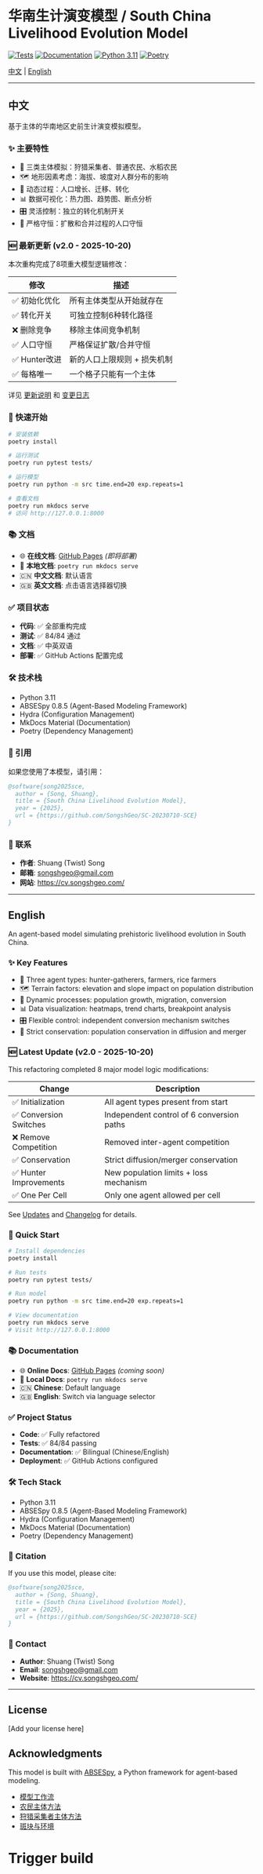 # 华南生计演变模型 / South China Livelihood Evolution Model

[![Tests](https://github.com/SongshGeo/SC-20230710-SCE/actions/workflows/test.yml/badge.svg)](https://github.com/SongshGeo/SC-20230710-SCE/actions/workflows/test.yml)
[![Documentation](https://github.com/SongshGeo/SC-20230710-SCE/actions/workflows/gh_page.yml/badge.svg)](https://github.com/SongshGeo/SC-20230710-SCE/actions/workflows/gh_page.yml)
[![Python 3.11](https://img.shields.io/badge/python-3.11-blue.svg)](https://www.python.org/downloads/)
[![Poetry](https://img.shields.io/badge/poetry-managed-blue)](https://python-poetry.org/)

[中文](#中文) | [English](#english)

---

## 中文

基于主体的华南地区史前生计演变模拟模型。

### ✨ 主要特性

- 🏹 三类主体模拟：狩猎采集者、普通农民、水稻农民
- 🗺️ 地形因素考虑：海拔、坡度对人群分布的影响
- 🔄 动态过程：人口增长、迁移、转化
- 📊 数据可视化：热力图、趋势图、断点分析
- 🎛️ 灵活控制：独立的转化机制开关
- 📐 严格守恒：扩散和合并过程的人口守恒

### 🆕 最新更新 (v2.0 - 2025-10-20)

本次重构完成了8项重大模型逻辑修改：

| 修改 | 描述 |
|------|------|
| ✅ 初始化优化 | 所有主体类型从开始就存在 |
| ✅ 转化开关 | 可独立控制6种转化路径 |
| ❌ 删除竞争 | 移除主体间竞争机制 |
| ✅ 人口守恒 | 严格保证扩散/合并守恒 |
| ✅ Hunter改进 | 新的人口上限规则 + 损失机制 |
| ✅ 每格唯一 | 一个格子只能有一个主体 |

详见 [更新说明](docs/UPDATES.md) 和 [变更日志](docs/tech/changelog_v2.md)

### 🚀 快速开始

```bash
# 安装依赖
poetry install

# 运行测试
poetry run pytest tests/

# 运行模型
poetry run python -m src time.end=20 exp.repeats=1

# 查看文档
poetry run mkdocs serve
# 访问 http://127.0.0.1:8000
```

### 📚 文档

- 🌐 **在线文档**: [GitHub Pages](https://songshgeo.github.io/SC-20230710-SCE/) *(即将部署)*
- 📖 **本地文档**: `poetry run mkdocs serve`
- 🇨🇳 **中文文档**: 默认语言
- 🇬🇧 **英文文档**: 点击语言选择器切换

### ✅ 项目状态

- **代码**: ✅ 全部重构完成
- **测试**: ✅ 84/84 通过
- **文档**: ✅ 中英双语
- **部署**: ✅ GitHub Actions 配置完成

### 🛠️ 技术栈

- Python 3.11
- ABSESpy 0.8.5 (Agent-Based Modeling Framework)
- Hydra (Configuration Management)
- MkDocs Material (Documentation)
- Poetry (Dependency Management)

### 📝 引用

如果您使用了本模型，请引用：

```bibtex
@software{song2025sce,
  author = {Song, Shuang},
  title = {South China Livelihood Evolution Model},
  year = {2025},
  url = {https://github.com/SongshGeo/SC-20230710-SCE}
}
```

### 📧 联系

- **作者**: Shuang (Twist) Song
- **邮箱**: songshgeo@gmail.com
- **网站**: https://cv.songshgeo.com/

---

## English

An agent-based model simulating prehistoric livelihood evolution in South China.

### ✨ Key Features

- 🏹 Three agent types: hunter-gatherers, farmers, rice farmers
- 🗺️ Terrain factors: elevation and slope impact on population distribution
- 🔄 Dynamic processes: population growth, migration, conversion
- 📊 Data visualization: heatmaps, trend charts, breakpoint analysis
- 🎛️ Flexible control: independent conversion mechanism switches
- 📐 Strict conservation: population conservation in diffusion and merger

### 🆕 Latest Update (v2.0 - 2025-10-20)

This refactoring completed 8 major model logic modifications:

| Change | Description |
|--------|-------------|
| ✅ Initialization | All agent types present from start |
| ✅ Conversion Switches | Independent control of 6 conversion paths |
| ❌ Remove Competition | Removed inter-agent competition |
| ✅ Conservation | Strict diffusion/merger conservation |
| ✅ Hunter Improvements | New population limits + loss mechanism |
| ✅ One Per Cell | Only one agent allowed per cell |

See [Updates](docs/UPDATES.en.md) and [Changelog](docs/tech/changelog_v2.en.md) for details.

### 🚀 Quick Start

```bash
# Install dependencies
poetry install

# Run tests
poetry run pytest tests/

# Run model
poetry run python -m src time.end=20 exp.repeats=1

# View documentation
poetry run mkdocs serve
# Visit http://127.0.0.1:8000
```

### 📚 Documentation

- 🌐 **Online Docs**: [GitHub Pages](https://songshgeo.github.io/SC-20230710-SCE/) *(coming soon)*
- 📖 **Local Docs**: `poetry run mkdocs serve`
- 🇨🇳 **Chinese**: Default language
- 🇬🇧 **English**: Switch via language selector

### ✅ Project Status

- **Code**: ✅ Fully refactored
- **Tests**: ✅ 84/84 passing
- **Documentation**: ✅ Bilingual (Chinese/English)
- **Deployment**: ✅ GitHub Actions configured

### 🛠️ Tech Stack

- Python 3.11
- ABSESpy 0.8.5 (Agent-Based Modeling Framework)
- Hydra (Configuration Management)
- MkDocs Material (Documentation)
- Poetry (Dependency Management)

### 📝 Citation

If you use this model, please cite:

```bibtex
@software{song2025sce,
  author = {Song, Shuang},
  title = {South China Livelihood Evolution Model},
  year = {2025},
  url = {https://github.com/SongshGeo/SC-20230710-SCE}
}
```

### 📧 Contact

- **Author**: Shuang (Twist) Song
- **Email**: songshgeo@gmail.com
- **Website**: https://cv.songshgeo.com/

---

## License

[Add your license here]

## Acknowledgments

This model is built with [ABSESpy](https://github.com/ABSESpy/ABSESpy), a Python framework for agent-based modeling.

- [模型工作流](docs/api/model.md)
- [农民主体方法](docs/api/farmer.md)
- [狩猎采集者主体方法](docs/api/hunter.md)
- [斑块与环境](docs/api/env.md)
# Trigger build
